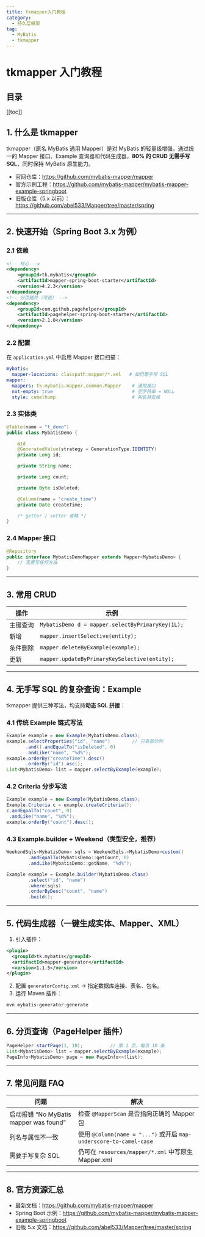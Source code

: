 ```yaml
---
title: tkmapper入门教程
category:
  - 持久层框架
tag:
  - MyBatis
  - tkmapper
---
```


# tkmapper 入门教程

## 目录

[[toc]]

## 1. 什么是 tkmapper  
tkmapper（原名 MyBatis 通用 Mapper）是对 MyBatis 的轻量级增强，通过统一的 Mapper 接口、Example 查询器和代码生成器，**80% 的 CRUD 无需手写 SQL**，同时保持 MyBatis 原生能力。  
- 官网仓库：https://github.com/mybatis-mapper/mapper  
- 官方示例工程：https://github.com/mybatis-mapper/mybatis-mapper-example-springboot  
- 旧版仓库（5.x 以前）：https://github.com/abel533/Mapper/tree/master/spring  

---

## 2. 快速开始（Spring Boot 3.x 为例）

### 2.1 依赖
```xml
<!-- 核心 -->
<dependency>
    <groupId>tk.mybatis</groupId>
    <artifactId>mapper-spring-boot-starter</artifactId>
    <version>4.2.3</version>
</dependency>
<!-- 分页插件（可选） -->
<dependency>
    <groupId>com.github.pagehelper</groupId>
    <artifactId>pagehelper-spring-boot-starter</artifactId>
    <version>2.1.0</version>
</dependency>
```

### 2.2 配置
在 `application.yml` 中启用 Mapper 接口扫描：
```yml
mybatis:
  mapper-locations: classpath:mapper/*.xml   # 如仍需手写 SQL
mapper:
  mappers: tk.mybatis.mapper.common.Mapper    # 通用接口
  not-empty: true                             # 空字符串 = NULL
  style: camelhump                            # 列名转驼峰
```

### 2.3 实体类
```java
@Table(name = "t_demo")
public class MybatisDemo {

    @Id
    @GeneratedValue(strategy = GenerationType.IDENTITY)
    private Long id;

    private String name;

    private Long count;

    private Byte isDeleted;

    @Column(name = "create_time")
    private Date createTime;

    /* getter / setter 省略 */
}
```

### 2.4 Mapper 接口
```java
@Repository
public interface MybatisDemoMapper extends Mapper<MybatisDemo> {
    // 无需写任何方法
}
```

---

## 3. 常用 CRUD

| 操作 | 示例 |
|---|---|
| 主键查询 | `MybatisDemo d = mapper.selectByPrimaryKey(1L);` |
| 新增 | `mapper.insertSelective(entity);` |
| 条件删除 | `mapper.deleteByExample(example);` |
| 更新 | `mapper.updateByPrimaryKeySelective(entity);` |

---

## 4. 无手写 SQL 的复杂查询：Example

tkmapper 提供三种写法，均支持**动态 SQL 拼接**：

### 4.1 传统 Example 链式写法
```java
Example example = new Example(MybatisDemo.class);
example.selectProperties("id", "name")        // 只查部分列
       .and().andEqualTo("isDeleted", 0)
       .andLike("name", "%d%");
example.orderBy("createTime").desc()
       .orderBy("id").asc();
List<MybatisDemo> list = mapper.selectByExample(example);
```

### 4.2 Criteria 分步写法
```java
Example example = new Example(MybatisDemo.class);
Example.Criteria c = example.createCriteria();
c.andEqualTo("count", 0)
 .andLike("name", "%d%");
example.orderBy("count").desc();
```

### 4.3 Example.builder + Weekend（类型安全，推荐）
```java
WeekendSqls<MybatisDemo> sqls = WeekendSqls.<MybatisDemo>custom()
        .andEqualTo(MybatisDemo::getCount, 0)
        .andLike(MybatisDemo::getName, "%d%");

Example example = Example.builder(MybatisDemo.class)
        .select("id", "name")
        .where(sqls)
        .orderByDesc("count", "name")
        .build();
```

---

## 5. 代码生成器（一键生成实体、Mapper、XML）

1. 引入插件：
```xml
<plugin>
  <groupId>tk.mybatis</groupId>
  <artifactId>mapper-generator</artifactId>
  <version>1.1.5</version>
</plugin>
```
2. 配置 `generatorConfig.xml` → 指定数据库连接、表名、包名。
3. 运行 Maven 插件：
```bash
mvn mybatis-generator:generate
```

---

## 6. 分页查询（PageHelper 插件）
```java
PageHelper.startPage(1, 10);          // 第 1 页，每页 10 条
List<MybatisDemo> list = mapper.selectByExample(example);
PageInfo<MybatisDemo> page = new PageInfo<>(list);
```

---

## 7. 常见问题 FAQ

| 问题 | 解决 |
|---|---|
| 启动报错 “No MyBatis mapper was found” | 检查 `@MapperScan` 是否指向正确的 Mapper 包 |
| 列名与属性不一致 | 使用 `@Column(name = "...")` 或开启 `map-underscore-to-camel-case` |
| 需要手写复杂 SQL | 仍可在 `resources/mapper/*.xml` 中写原生 Mapper.xml |

---

## 8. 官方资源汇总
- 最新文档：https://github.com/mybatis-mapper/mapper  
- Spring Boot 示例：https://github.com/mybatis-mapper/mybatis-mapper-example-springboot  
- 旧版 5.x 文档：https://github.com/abel533/Mapper/tree/master/spring  

